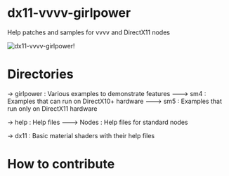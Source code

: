 dx11-vvvv-girlpower
===================

Help patches and samples for vvvv and DirectX11 nodes

![dx11-vvvv-girlpower!](https://raw.github.com/fibo/dx11-vvvv-girlpower/master/images/ReadmeHeader.png)

# Directories

-> girlpower : Various examples to demonstrate features
---> sm4 : Examples that can run on DirectX10+ hardware
---> sm5 : Examples that run only on DirectX11 hardware

-> help : Help files
---> Nodes : Help files for standard nodes

-> dx11 : Basic material shaders with their help files

# How to contribute

